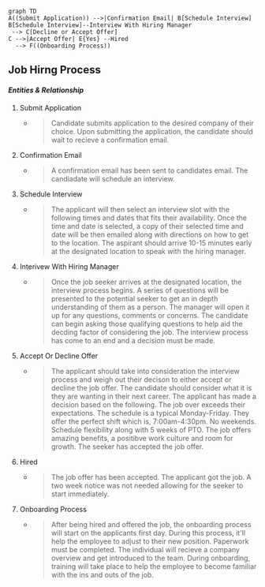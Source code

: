 ```mermaid
graph TD
A((Submit Application)) -->|Confirmation Email| B[Schedule Interview]
B[Schedule Interview]--Interview With Hiring Manager
 --> C[Decline or Accept Offer]
C -->|Accept Offer| E{Yes} --Hired
  --> F((Onboarding Process))
  ```
  ## Job Hirng Process
  #### **_Entities & Relationship_**
  1. Submit Application   
      * > Candidate submits application to the desired company of their choice. Upon submitting the application, the candidate should wait to recieve a confirmation email.
  2. Confirmation Email 
      * > A confirmation email has been sent to candidates email. The candiadate will schedule an interview.
  3. Schedule Interview  
      * > The applicant will then select an interview slot with the following times and dates that fits their availability. Once the time and date is selected, a copy of their selected time and date will be then emailed along with directions on how to get to the location. The aspirant should arrive 10-15 minutes early at the designated location to speak with the hiring manager. 
  4. Interivew With Hiring Manager 
      * > Once the job seeker arrives at the designated location, the interview process begins. A series of questions will be presented to the potential seeker to get an in depth understanding of them as a person. The manager will open it up for any questions, comments or concerns. The candidate can begin asking those qualifying questions to help aid the decding factor of considering the job. The interview process has come to an end and a decision must be made. 
  5. Accept Or Decline Offer
      * > The applicant should take into consideration the interview process and weigh out their decison to either accept or decline the job offer. The candidate should consider what it is they are wanting in their next career. The applicant has made a decision based on the following. The job over exceeds their expectations. The schedule is a typical Monday-Friday. They offer the perfect shift which is, 7:00am-4:30pm. No weekends. Schedule flexibility along with 5 weeks of PTO. The job offers amazing benefits, a positibve work culture and room for growth. The seeker has accepted the job offer. 
  6. Hired
      * > The job offer has been accepted. The applicant got the job. A two week notice was not needed allowing for the seeker to start immediately. 
  7. Onboarding Process
      * > After being hired and offered the job, the onboarding process will start on the applicants first day. During this process, it'll help the employee to adjust to their new position. Paperwork must be completed. The individual will recieve a company overview and get introduced to the team. During onboarding, training will take place to help the employee to become familiar with the ins and outs of the job. 
 
